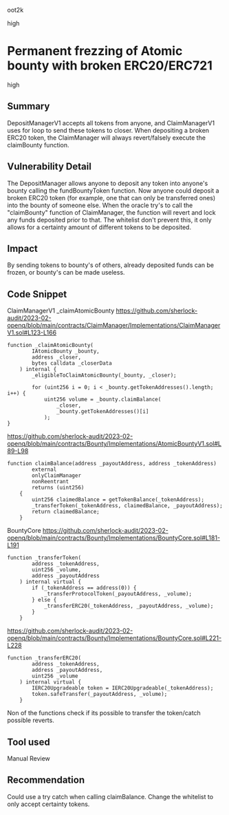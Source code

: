 oot2k

high

# Permanent frezzing of Atomic bounty with broken ERC20/ERC721

high
## Summary
DepositManagerV1 accepts all tokens from anyone, and ClaimManagerV1 uses for loop to send these tokens to closer. When depositing a broken ERC20 token, the ClaimManager will always revert/falsely execute the claimBounty function.

## Vulnerability Detail
The DepositManager allows anyone to deposit any token into anyone's bounty calling the fundBountyToken function.
Now anyone could deposit a broken ERC20 token (for example, one that can only be transferred ones) into the bounty of someone else. 
When the oracle try's to call the "claimBounty" function of ClaimManager, the function will revert and lock any funds deposited prior to that. 
The whitelist don't prevent this, it only allows for a certainty amount of different tokens to be deposited.

## Impact
By sending tokens to bounty's of others, already deposited funds can be frozen, or bounty's can be made useless.

## Code Snippet
ClaimManagerV1 _claimAtomicBounty
https://github.com/sherlock-audit/2023-02-openq/blob/main/contracts/ClaimManager/Implementations/ClaimManagerV1.sol#L123-L166
```solidity
function _claimAtomicBounty(
        IAtomicBounty _bounty,
        address _closer,
        bytes calldata _closerData
    ) internal {
        _eligibleToClaimAtomicBounty(_bounty, _closer);

        for (uint256 i = 0; i < _bounty.getTokenAddresses().length; i++) {
            uint256 volume = _bounty.claimBalance(
                _closer,
                _bounty.getTokenAddresses()[i]
            );
}
```
https://github.com/sherlock-audit/2023-02-openq/blob/main/contracts/Bounty/Implementations/AtomicBountyV1.sol#L89-L98
```solidity
function claimBalance(address _payoutAddress, address _tokenAddress)
        external
        onlyClaimManager
        nonReentrant
        returns (uint256)
    {
        uint256 claimedBalance = getTokenBalance(_tokenAddress);
        _transferToken(_tokenAddress, claimedBalance, _payoutAddress);
        return claimedBalance;
    }
```
BountyCore
https://github.com/sherlock-audit/2023-02-openq/blob/main/contracts/Bounty/Implementations/BountyCore.sol#L181-L191

```solidity
function _transferToken(
        address _tokenAddress,
        uint256 _volume,
        address _payoutAddress
    ) internal virtual {
        if (_tokenAddress == address(0)) {
            _transferProtocolToken(_payoutAddress, _volume);
        } else {
            _transferERC20(_tokenAddress, _payoutAddress, _volume);
        }
    }
```
https://github.com/sherlock-audit/2023-02-openq/blob/main/contracts/Bounty/Implementations/BountyCore.sol#L221-L228
```solidity
function _transferERC20(
        address _tokenAddress,
        address _payoutAddress,
        uint256 _volume
    ) internal virtual {
        IERC20Upgradeable token = IERC20Upgradeable(_tokenAddress);
        token.safeTransfer(_payoutAddress, _volume);
    }
```
Non of the functions check if its possible to transfer the token/catch possible reverts.

## Tool used

Manual Review

## Recommendation
Could use a try catch when calling claimBalance.
Change the whitelist to only accept certainty tokens.